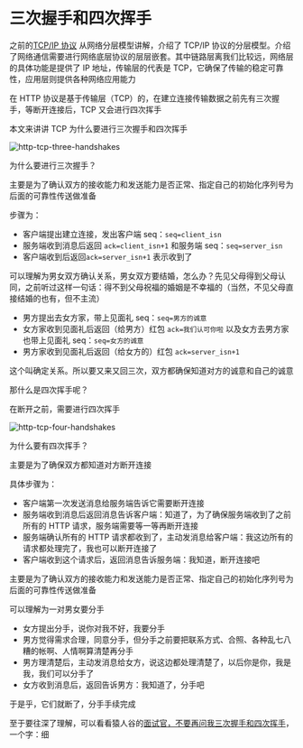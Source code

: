 # 三次握手和四次挥手

之前的[TCP/IP 协议](./TCP.md) 从网络分层模型讲解，介绍了 TCP/IP 协议的分层模型。介绍了网络通信需要进行网络底层协议的层层嵌套。其中链路层离我们比较远，网络层的具体功能是提供了 IP 地址，传输层的代表是 TCP，它确保了传输的稳定可靠性，应用层则提供各种网络应用能力

在 HTTP 协议是基于传输层（TCP）的，在建立连接传输数据之前先有三次握手，等断开连接后，TCP 又会进行四次挥手

本文来讲讲 TCP 为什么要进行三次握手和四次挥手

![http-tcp-three-handshakes](https://s2.loli.net/2022/04/08/x4yNbSPtHfwDILX.png)

为什么要进行三次握手？

主要是为了确认双方的接收能力和发送能力是否正常、指定自己的初始化序列号为后面的可靠性传送做准备

步骤为：

-   客户端提出建立连接，发出客户端 seq：`seq=client_isn`
-   服务端收到消息后返回 `ack=client_isn+1` 和服务端 seq：`seq=server_isn`
-   客户端收到后返回`ack=server_isn+1` 表示收到了

可以理解为男女双方确认关系，男女双方要结婚，怎么办？先见父母得到父母认同，之前听过这样一句话：得不到父母祝福的婚姻是不幸福的（当然，不见父母直接结婚的也有，但不主流）

-   男方提出去女方家，带上见面礼 seq：`seq=男方的诚意`
-   女方家收到见面礼后返回（给男方）红包 `ack=我们认可你啦` 以及女方去男方家也带上见面礼 seq：`seq=女方的诚意`
-   男方家收到见面礼后返回（给女方的）红包 `ack=server_isn+1`

这个叫确定关系。所以要又来又回三次，双方都确保知道对方的诚意和自己的诚意

那什么是四次挥手呢？

在断开之前，需要进行四次挥手

![http-tcp-four-handshakes](https://s2.loli.net/2022/04/08/x947eG5YtwPpzsH.png)

为什么要有四次挥手？

主要是为了确保双方都知道对方断开连接

具体步骤为：

-   客户端第一次发送消息给服务端告诉它需要断开连接
-   服务端收到消息后返回消息告诉客户端：知道了，为了确保服务端收到了之前所有的 HTTP 请求，服务端需要等一等再断开连接
-   服务端确认所有的 HTTP 请求都收到了，主动发消息给客户端：我这边所有的请求都处理完了，我也可以断开连接了
-   客户端收到这个请求后，返回消息告诉服务端：我知道，断开连接吧

主要是为了确认双方的接收能力和发送能力是否正常、指定自己的初始化序列号为后面的可靠性传送做准备

可以理解为一对男女要分手

-   女方提出分手，说你对我不好，我要分手
-   男方觉得需求合理，同意分手，但分手之前要把联系方式、合照、各种乱七八糟的帐啊、人情啊算清楚再分手
-   男方理清楚后，主动发消息给女方，说这边都处理清楚了，以后你是你，我是我，我们可以分手了
-   女方收到消息后，返回告诉男方：我知道了，分手吧

于是乎，它们就断了，分手手续完成

至于要往深了理解，可以看看猿人谷的[面试官，不要再问我三次握手和四次挥手](https://mp.weixin.qq.com/s?__biz=MzA5MTk4MzgzNA==&mid=2453246617&idx=1&sn=0057c76375e6343672fe1665483dd236&chksm=87b9282cb0cea13a222aaa2ba40dd029484d6e2e192e8d627363a308b353b0108971b15d1c0b&mpshare=1&scene=1&srcid=&sharer_sharetime=1570232506816&sharer_shareid=778ad5bf3b27e0078eb105d7277263f6#rd)，一个字：细
